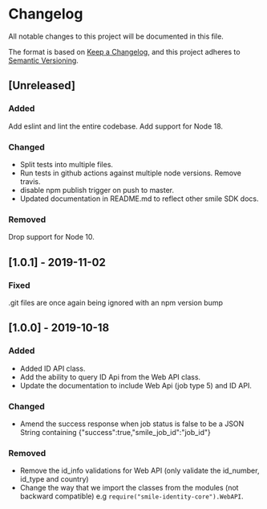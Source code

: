 # Changelog
All notable changes to this project will be documented in this file.

The format is based on [Keep a Changelog](https://keepachangelog.com/en/1.0.0/),
and this project adheres to [Semantic Versioning](https://semver.org/spec/v2.0.0.html).

## [Unreleased]
### Added
Add eslint and lint the entire codebase.
Add support for Node 18.

### Changed
- Split tests into multiple files.
- Run tests in github actions against multiple node versions. Remove travis.
- disable npm publish trigger on push to master.
- Updated documentation in README.md to reflect other smile SDK docs.

### Removed
Drop support for Node 10.

## [1.0.1] - 2019-11-02
### Fixed
.git files are once again being ignored with an npm version bump

## [1.0.0] - 2019-10-18
### Added
- Added ID API class.
- Add the ability to query ID Api from the Web API class.
- Update the documentation to include Web Api (job type 5) and ID API.

### Changed
- Amend the success response when job status is false to be a JSON String containing {"success":true,"smile_job_id":"job_id"}

### Removed
- Remove the id_info validations for Web API (only validate the id_number, id_type and country)
- Change the way that we import the classes from the modules (not backward compatible) e.g `require("smile-identity-core").WebAPI`.
